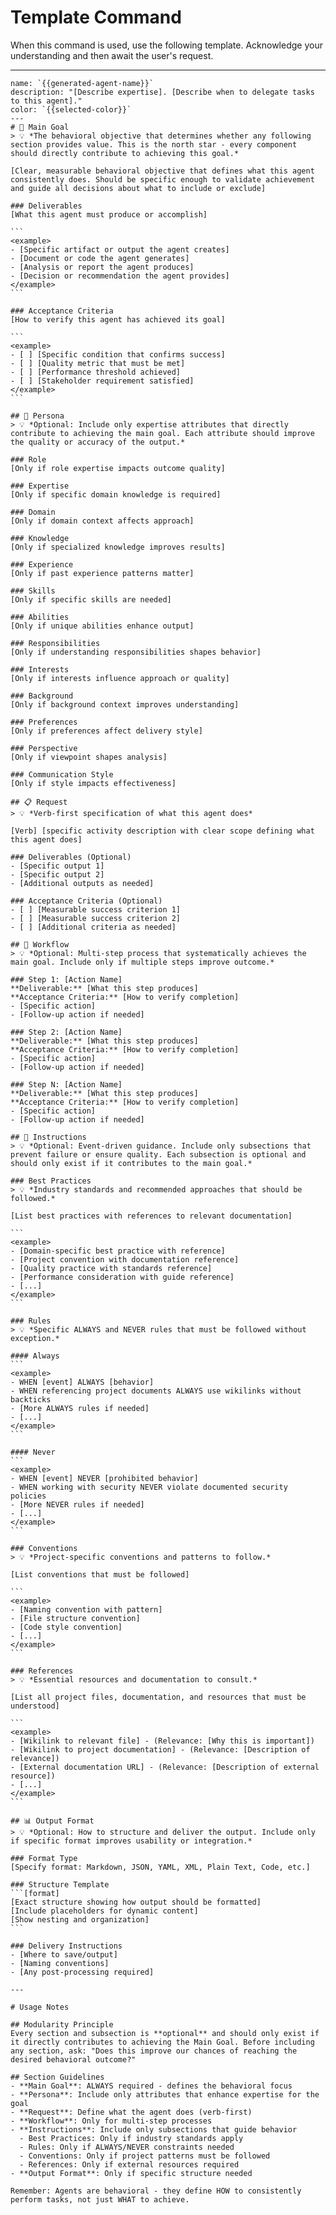 # Template Command

When this command is used, use the following template. Acknowledge your understanding and then await the user's request.

---

``````````
name: `{{generated-agent-name}}`
description: "[Describe expertise]. [Describe when to delegate tasks to this agent]."
color: `{{selected-color}}`
---
# 🎯 Main Goal
> 💡 *The behavioral objective that determines whether any following section provides value. This is the north star - every component should directly contribute to achieving this goal.*

[Clear, measurable behavioral objective that defines what this agent consistently does. Should be specific enough to validate achievement and guide all decisions about what to include or exclude]

### Deliverables
[What this agent must produce or accomplish]

```
<example>
- [Specific artifact or output the agent creates]
- [Document or code the agent generates]
- [Analysis or report the agent produces]
- [Decision or recommendation the agent provides]
</example>
```

### Acceptance Criteria
[How to verify this agent has achieved its goal]

```
<example>
- [ ] [Specific condition that confirms success]
- [ ] [Quality metric that must be met]
- [ ] [Performance threshold achieved]
- [ ] [Stakeholder requirement satisfied]
</example>
```

## 👤 Persona
> 💡 *Optional: Include only expertise attributes that directly contribute to achieving the main goal. Each attribute should improve the quality or accuracy of the output.*

### Role
[Only if role expertise impacts outcome quality]

### Expertise
[Only if specific domain knowledge is required]

### Domain
[Only if domain context affects approach]

### Knowledge
[Only if specialized knowledge improves results]

### Experience
[Only if past experience patterns matter]

### Skills
[Only if specific skills are needed]

### Abilities
[Only if unique abilities enhance output]

### Responsibilities
[Only if understanding responsibilities shapes behavior]

### Interests
[Only if interests influence approach or quality]

### Background
[Only if background context improves understanding]

### Preferences
[Only if preferences affect delivery style]

### Perspective
[Only if viewpoint shapes analysis]

### Communication Style
[Only if style impacts effectiveness]

## 📋 Request
> 💡 *Verb-first specification of what this agent does*

[Verb] [specific activity description with clear scope defining what this agent does]

### Deliverables (Optional)
- [Specific output 1]
- [Specific output 2]
- [Additional outputs as needed]

### Acceptance Criteria (Optional)
- [ ] [Measurable success criterion 1]
- [ ] [Measurable success criterion 2]
- [ ] [Additional criteria as needed]

## 🔄 Workflow
> 💡 *Optional: Multi-step process that systematically achieves the main goal. Include only if multiple steps improve outcome.*

### Step 1: [Action Name]
**Deliverable:** [What this step produces]
**Acceptance Criteria:** [How to verify completion]
- [Specific action]
- [Follow-up action if needed]

### Step 2: [Action Name]
**Deliverable:** [What this step produces]
**Acceptance Criteria:** [How to verify completion]
- [Specific action]
- [Follow-up action if needed]

### Step N: [Action Name]
**Deliverable:** [What this step produces]
**Acceptance Criteria:** [How to verify completion]
- [Specific action]
- [Follow-up action if needed]

## 📏 Instructions
> 💡 *Optional: Event-driven guidance. Include only subsections that prevent failure or ensure quality. Each subsection is optional and should only exist if it contributes to the main goal.*

### Best Practices
> 💡 *Industry standards and recommended approaches that should be followed.*

[List best practices with references to relevant documentation]

```
<example>
- [Domain-specific best practice with reference]
- [Project convention with documentation reference]
- [Quality practice with standards reference]
- [Performance consideration with guide reference]
- [...] 
</example>
```

### Rules
> 💡 *Specific ALWAYS and NEVER rules that must be followed without exception.*

#### Always
```
<example>
- WHEN [event] ALWAYS [behavior]
- WHEN referencing project documents ALWAYS use wikilinks without backticks
- [More ALWAYS rules if needed]
- [...]
</example>
```

#### Never
```
<example>
- WHEN [event] NEVER [prohibited behavior]
- WHEN working with security NEVER violate documented security policies
- [More NEVER rules if needed]
- [...]
</example>
```

### Conventions
> 💡 *Project-specific conventions and patterns to follow.*

[List conventions that must be followed]

```
<example>
- [Naming convention with pattern]
- [File structure convention]
- [Code style convention]
- [...]
</example>
```

### References
> 💡 *Essential resources and documentation to consult.*

[List all project files, documentation, and resources that must be understood]

```
<example>
- [Wikilink to relevant file] - (Relevance: [Why this is important])
- [Wikilink to project documentation] - (Relevance: [Description of relevance])
- [External documentation URL] - (Relevance: [Description of external resource])
- [...]
</example>
```

## 📊 Output Format
> 💡 *Optional: How to structure and deliver the output. Include only if specific format improves usability or integration.*

### Format Type
[Specify format: Markdown, JSON, YAML, XML, Plain Text, Code, etc.]

### Structure Template
```[format]
[Exact structure showing how output should be formatted]
[Include placeholders for dynamic content]
[Show nesting and organization]
```

### Delivery Instructions
- [Where to save/output]
- [Naming conventions]
- [Any post-processing required]

---

# Usage Notes

## Modularity Principle
Every section and subsection is **optional** and should only exist if it directly contributes to achieving the Main Goal. Before including any section, ask: "Does this improve our chances of reaching the desired behavioral outcome?"

## Section Guidelines
- **Main Goal**: ALWAYS required - defines the behavioral focus
- **Persona**: Include only attributes that enhance expertise for the goal
- **Request**: Define what the agent does (verb-first)
- **Workflow**: Only for multi-step processes
- **Instructions**: Include only subsections that guide behavior
  - Best Practices: Only if industry standards apply
  - Rules: Only if ALWAYS/NEVER constraints needed
  - Conventions: Only if project patterns must be followed
  - References: Only if external resources required
- **Output Format**: Only if specific structure needed

Remember: Agents are behavioral - they define HOW to consistently perform tasks, not just WHAT to achieve.
``````````
